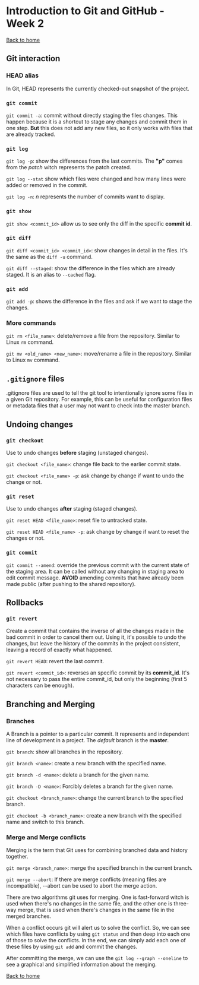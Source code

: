 # Introduction to Git and GitHub - Week 2

[Back to home](README.md)

## Git interaction

### HEAD alias

In Git, HEAD represents the currently checked-out snapshot of the project.

### `git commit`

`git commit -a`: commit without directly staging the files changes. This happen because it is a shortcut to stage any changes and commit them in one step. **But** this does not add any new files, so it only works with files that are already tracked.

### `git log`

`git log -p`: show the differences from the last commits. The **"p"** comes from the _patch_ witch represents the patch created.

`git log --stat` show which files were changed and how many lines were added or removed in the commit.

`git log -n`: _n_ represents the number of commits want to display.

### `git show`

`git show <commit_id>` allow us to see only the diff in the specific **commit id**.

### `git diff`

`git diff <commit_id> <commit_id>`: show changes in detail in the files. It's the same as the `diff -u` command.

`git diff --staged`: show the difference in the files which are already staged. It is an alias to `--cached` flag.

### `git add`

`git add -p`: shows the difference in the files and ask if we want to stage the changes.

### More commands

`git rm <file_name>`: delete/remove a file from the repository. Similar to Linux `rm` command.

`git mv <old_name> <new_name>`: move/rename a file in the repository. Similar to Linux `mv` command.

## `.gitignore` files

.gitignore files are used to tell the git tool to intentionally ignore some files in a given Git repository. For example, this can be useful for configuration files or metadata files that a user may not want to check into the master branch.

## Undoing changes

### `git checkout`

Use to undo changes **before** staging (unstaged changes).

`git checkout <file_name>`: change file back to the earlier commit state.

`git checkout <file_name> -p`: ask change by change if want to undo the change or not.

### `git reset`

Use to undo changes **after** staging (staged changes).

`git reset HEAD <file_name>`: reset file to untracked state.

`git reset HEAD <file_name> -p`: ask change by change if want to reset the changes or not.

### `git commit`

`git commit --amend`: override the previous commit with the current state of the staging area. It can be called without any changing in staging area to edit commit message. **AVOID** amending commits that have already been made public (after pushing to the shared repository).

## Rollbacks

### `git revert`

Create a commit that contains the inverse of all the changes made in the bad commit in order to cancel them out. Using it, it's possible to undo the changes, but leave the history of the commits in the project consistent, leaving a record of exactly what happened.

`git revert HEAD`: revert the last commit.

`git revert <commit_id>`: reverses an specific commit by its **commit_id**. It's not necessary to pass the entire commit_id, but only the beginning (first 5 characters can be enough).

## Branching and Merging

### Branches

A Branch is a pointer to a particular commit. It represents and independent line of development in a project.
The _default_ branch is the **master**.

`git branch`: show all branches in the repository.

`git branch <name>`: create a new branch with the specified name.

`git branch -d <name>`: delete a branch for the given name.

`git branch -D <name>`: Forcibly deletes a branch for the given name.

`git checkout <branch_name>`: change the current branch to the specified branch.

`git checkout -b <branch_name>`: create a new branch with the specified name and switch to this branch.

### Merge and Merge conflicts

Merging is the term that Git uses for combining branched data and history together.

`git merge <branch_name>`: merge the specified branch in the current branch.

`git merge --abort`: If there are merge conflicts (meaning files are incompatible), --abort can be used to abort the merge action.

There are two algorithms git uses for merging. One is fast-forward witch is used when there's no changes in the same file, and the other one is three-way merge, that is used when there's changes in the same file in the merged branches.

When a conflict occurs git will alert us to solve the conflict. So, we can see which files have conflicts by using `git status` and then deep into each one of those to solve the conflicts. In the end, we can simply add each one of these files by using `git add` and commit the changes.

After committing the merge, we can use the `git log --graph --oneline` to see a graphical and simplified information about the merging.

[Back to home](README.md)

